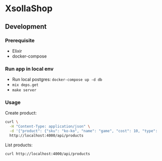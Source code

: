 # XsollaShop

## Development

### Prerequisite

  * Elixir
  * docker-compose


### Run app in local env

- Run local postgres: `docker-compose up -d db`
- `mix deps.get`
- `make server`

### Usage

Create product:

```bash
curl \
  -H "Content-Type: application/json" \
  -d '{"product": {"sku": "ko-ko", "name": "game", "cost": 10, "type": "toy"}}' \
  http://localhost:4000/api/products
```

List products:

```bash
curl http://localhost:4000/api/products
```
